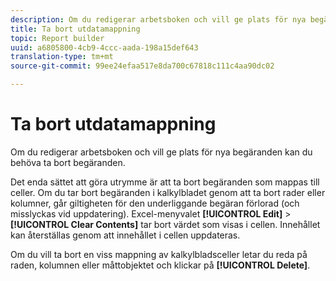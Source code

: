```yaml
---
description: Om du redigerar arbetsboken och vill ge plats för nya begäranden kan du behöva ta bort begäranden.
title: Ta bort utdatamappning
topic: Report builder
uuid: a6805800-4cb9-4ccc-aada-198a15def643
translation-type: tm+mt
source-git-commit: 99ee24efaa517e8da700c67818c111c4aa90dc02

---
```



# Ta bort utdatamappning

Om du redigerar arbetsboken och vill ge plats för nya begäranden kan du behöva ta bort begäranden.

Det enda sättet att göra utrymme är att ta bort begäranden som mappas till celler. Om du tar bort begäranden i kalkylbladet genom att ta bort rader eller kolumner, går giltigheten för den underliggande begäran förlorad (och misslyckas vid uppdatering). Excel-menyvalet **[!UICONTROL Edit]** > **[!UICONTROL Clear Contents]** tar bort värdet som visas i cellen. Innehållet kan återställas genom att innehållet i cellen uppdateras.

Om du vill ta bort en viss mappning av kalkylbladsceller letar du reda på raden, kolumnen eller måttobjektet och klickar på **[!UICONTROL Delete]**.
